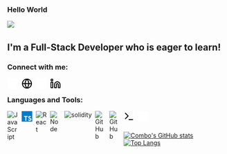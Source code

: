 ### Hello World <img src="https://raw.githubusercontent.com/MartinHeinz/MartinHeinz/master/wave.gif" alt="" height="18" />

![](https://user-images.githubusercontent.com/38589050/189494079-3fb20b48-716a-4bbb-a4a9-b8bbd7ac7d7c.gif)

## I'm a Full-Stack Developer who is eager to learn!

### Connect with me:

[<img align="left" alt="website" width="25px" src="./assets/globe-dark.svg" style="padding-right:8px;" />](#gh-dark-mode-only)
[<img align="left" alt="website" width="25px" src="./assets/globe-light.svg" style="padding-right:8px;" />](#gh-light-mode-only)
[<img align="left" alt="linkedin" width="25px" src="./assets/linkedin-dark.svg" style="padding-right:8px;" />](#gh-dark-mode-only)
[<img align="left" alt="linkedin" width="25px" src="./assets/linkedin-light.svg" style="padding-right:8px;" />](#gh-light-mode-only)

<br/>

### Languages and Tools:

[<img align="left" alt="JavaScript" width="25px" src="https://cdn.jsdelivr.net/gh/devicons/devicon/icons/javascript/javascript-original.svg" style="padding-right:8px;" />]() 
[<img align="left" alt="typescript" width="25px" src="https://raw.githubusercontent.com/devicons/devicon/master/icons/typescript/typescript-original.svg" style="padding-right:8px;" />]()
[<img align="left" alt="React" width="25px" src="https://cdn.jsdelivr.net/gh/devicons/devicon/icons/react/react-original.svg" style="padding-right:8px;" />]()
[<img align="left" alt="Node" width="25px" src="https://user-images.githubusercontent.com/38589050/188311118-c44c18cf-5e24-4c3a-b401-c51c70fb7e32.png" style="padding-right:8px;" />]()
[<img align="left" alt="solidity" height="25px" src="https://user-images.githubusercontent.com/38589050/188310267-92dcee72-6c1e-4637-8026-93aa3d3ceb53.png" style="padding-right:8px;" />]()
[<img align="left" alt="GitHub" width="25px" src="https://user-images.githubusercontent.com/3369400/139447912-e0f43f33-6d9f-45f8-be46-2df5bbc91289.png" style="padding-right:8px;" />](#gh-dark-mode-only)
[<img align="left" alt="GitHub" width="25px" src="https://user-images.githubusercontent.com/3369400/139448065-39a229ba-4b06-434b-bc67-616e2ed80c8f.png" style="padding-right:8px;" />](#gh-light-mode-only)
[<img align="left" alt="Terminal" width="25px" src="./assets/terminal-light.svg" style="padding-right:8px;" />](#gh-light-mode-only)
[<img align="left" alt="Terminal" width="25px" src="./assets/terminal-dark.svg" style="padding-right:8px;" />](#gh-dark-mode-only)

<br/><br/>

[![Combo's GitHub stats](https://github-readme-stats.vercel.app/api?username=iamcombo&theme=algolia&show_icons=true)](https://github.com/iamcombo)
[![Top Langs](https://github-readme-stats.vercel.app/api/top-langs/?username=iamcombo&theme=algolia&layout=compact)](https://github.com/iamcombo)
